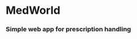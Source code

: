 <!DOCTYPE html>

<html>
    <body>
        <h1>MedWorld</h1>
        <h3>Simple web app for prescription handling</h3>
    </body>
</html>

